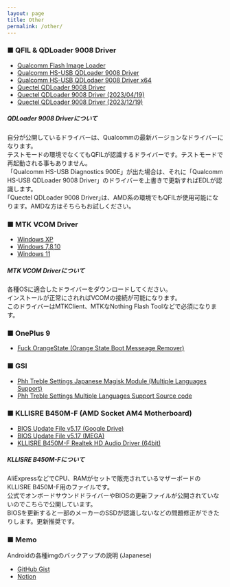 ```yaml
---
layout: page
title: Other
permalink: /other/
---
```


### ■ QFIL & QDLoader 9008 Driver
- [Qualcomm Flash Image Loader](https://mega.nz/file/ypBG1ZzI#bw8D7p_48WpN7agvxwVH94XkzpGNXnWMk2zH6kupOS8)
- [Qualcomm HS-USB QDLoader 9008 Driver](https://mega.nz/file/O4ZVSA6a#uK7003-5sLr0ISy37pNzoNwwBGDFqRW8HFMAUppVIyE)
- [Qualcomm HS-USB QDLodaer 9008 Driver x64](https://github.com/reindex-ot/boot.img_repo/raw/main/other/edl_driver/Qualcomm_HS-USB_Drivers_x64_v2.1.2.2.zip)
- [Quectel QDLoader 9008 Driver](https://github.com/reindex-ot/boot.img_repo/raw/main/other/edl_driver/QDLoader%209008_Driver.zip)
- [Quectel QDLoader 9008 Driver (2023/04/19)](https://github.com/reindex-ot/boot.img_repo/raw/main/other/edl_driver/QDLoader%209008_Driver_2023_4.zip)
- [Quectel QDLoader 9008 Driver (2023/12/19)](https://github.com/reindex-ot/boot.img_repo/raw/main/other/edl_driver/QDLoader%209008_Driver_2023_12.zip)

##### QDLoader 9008 Driverについて
自分が公開しているドライバーは、Qualcommの最新バージョンなドライバーになります。<br>
テストモードの環境でなくてもQFILが認識するドライバーです。テストモードで再起動される事もありません。<br>
「Qualcomm HS-USB Diagnostics 900E」が出た場合は、それに「Qualcomm HS-USB QDLoader 9008 Driver」のドライバーを上書きで更新すればEDLが認識します。<br>
｢Quectel QDLoader 9008 Driver｣は、AMD系の環境でもQFILが使用可能になります。AMDな方はそちらもお試しください。<br>

### ■ MTK VCOM Driver
- [Windows XP](https://drive.google.com/uc?export=download&id=1rbDPoruUCM-ss0fDI6pZOj7qxoHvo089)
- [Windows 7,8,10](https://drive.google.com/uc?export=download&id=168ZyTrZ-dSMTq01jf4BdQV-djWmf-x42)
- [Windows 11](https://drive.google.com/uc?export=download&id=1d9Xz19YL6eRd-gxM7G9TTZcO3RaM3fO7)

##### MTK VCOM Driverについて
各種OSに適合したドライバーをダウンロードしてください。<br>
インストールが正常にされればVCOMの接続が可能になります。<br>
このドライバーはMTKClient、MTKなNothing Flash Toolなどで必須になります。

### ■ OnePlus 9
- [Fuck OrangeState (Orange State Boot Messeage Remover)](https://drive.google.com/uc?export=download&id=1MUlZYzqKGtAV4iqjjWHT4MMQe906LvmV)

### ■ GSI
- [Phh Treble Settings Japanese Magisk Module (Multiple Languages Support)](https://github.com/reindex-ot/TrebleApp_Japanese)
- [Phh Treble Settings Multiple Languages Support Source code](https://github.com/exthmui-10-treble/treble_app)

### ■ KLLISRE B450M-F (AMD Socket AM4 Motherboard)
- [BIOS Update File v5.17 (Google Drive)](https://drive.google.com/uc?export=download&id=1NqjvH6QH1-A7fiARYl9k1_ErhnlXgX80)
- [BIOS Update File v5.17 (MEGA)](https://mega.nz/file/H4gFyRBZ#2E7yz4D1xoifziogLl8mAkqtmggf67UQCDRPWsCWEQE)
- [KLLISRE B450M-F Realtek HD Audio Driver (64bit)](https://drive.google.com/uc?export=download&id=1OQkhRygzAx7jm6kZveLzP7vLQdNuA1WW)

##### KLLISRE B450M-Fについて
AliExpressなどでCPU、RAMがセットで販売されているマザーボードのKLLISRE B450M-F用のファイルです。<br>
公式でオンボードサウンドドライバーやBIOSの更新ファイルが公開されていないのでこちらで公開しています。<br>
BIOSを更新すると一部のメーカーのSSDが認識しないなどの問題修正ができたりします。更新推奨です。<br>

### ■ Memo
Androidの各種imgのバックアップの説明 (Japanese)
- [GitHub Gist](https://gist.github.com/reindex-ot/3b453682b61d45ccc5bcfb2d645bb85a)
- [Notion](https://reindex.notion.site/Android-img-28d6fb938b04498e9731c020c0d6591d?pvs=74)
